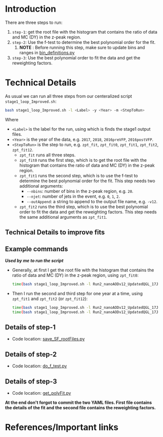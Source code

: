 # Introduction

There are three steps to run:
1. `step-1`: get the root file with the histogram that contains the ratio of data and MC (DY) in the z-peak region.
2. `step-2`: Use the f-test to determine the best polynomial order for the fit.
   1. **NOTE** : Before running this step, make sure to update bins and ranges in [bin_definitions.py](../data/zpt_rewgt/fitting/bin_definitions.py)
3. `step-3`: Use the best polynomial order to fit the data and get the reweighting factors.

# Technical Details

As usual we can run all three steps from our centeralized script `stage1_loop_Improved.sh`:

```bash
bash stage1_loop_Improved.sh -l <Label> -y <Year> -m <StepToRun>
```

Where
- `<Label>` is the label for the run, using which is finds the stage1 output files.
- `<Year>` is the year of the data, e.g. `2017`, `2018`, `2016preVFP`, `2016postVFP`.
- `<StepToRun>` is the step to run, e.g. `zpt_fit`, `zpt_fit0`, `zpt_fit1`, `zpt_fit2`, `zpt_fit12`.
   - `zpt_fit` runs all three steps.
    - `zpt_fit0` runs the first step, which is to get the root file with the histogram that contains the ratio of data and MC (DY) in the z-peak region.
    - `zpt_fit1` runs the second step, which is to use the f-test to determine the best polynomial order for the fit. This step needs two additional arguments:
        - `--nbins`: number of bins in the z-peak region, e.g. `20`.
        - `--njet`: number of jets in the event, e.g. `0`, `1`, `2`.
        - `--outAppend`: a string to append to the output file name, e.g. `-v12`.
    - `zpt_fit2` runs the third step, which is to use the best polynomial order to fit the data and get the reweighting factors. This step needs the same additional arguments as `zpt_fit1`.

## Technical Details to improve fits


## Example commands

***Used by me to run the script***

- Generally, at first I get the root file with the histogram that contains the ratio of data and MC (DY) in the z-peak region, using `zpt_fit0`:

    ```bash
    time(bash stage1_loop_Improved.sh -l Run2_nanoAODv12_UpdatedQGL_17July -y "2018 2017 2016preVFP 2016postVFP" -m zpt_fit0)
    ```

- Then I run the second and third step for one year at a time, using `zpt_fit1` and `zpt_fit2` (or `zpt_fit12`):

    ```bash
    time(bash stage1_loop_Improved.sh -l Run2_nanoAODv12_UpdatedQGL_17July -y 2018 -m zpt_fit1 -n 0)
    time(bash stage1_loop_Improved.sh -l Run2_nanoAODv12_UpdatedQGL_17July -y 2018 -m zpt_fit2 -n 0)
    ```


## Details of step-1

- Code location: [save_SF_rootFiles.py](../data/zpt_rewgt/fitting/save_SF_rootFiles.py)


## Details of step-2
- Code location: [do_f_test.py](../data/zpt_rewgt/fitting/do_f_test.py)

## Details of step-3
- Code location: [get_polyFit.py](../data/zpt_rewgt/fitting/get_polyFit.py)


**At the end don't forgot to commit the two YAML files. First file contains the details of the fit and the second file contains the reweighting factors.**

# References/Important links
